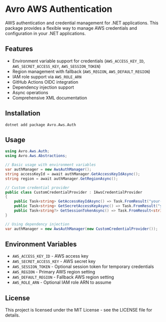 # Avro AWS Authentication

AWS authentication and credential management for .NET applications. This package provides a flexible way to manage AWS credentials and configuration in your .NET applications.

## Features

- Environment variable support for credentials (`AWS_ACCESS_KEY_ID`, `AWS_SECRET_ACCESS_KEY`, `AWS_SESSION_TOKEN`)
- Region management with fallback (`AWS_REGION`, `AWS_DEFAULT_REGION`)
- IAM role support via `AWS_ROLE_ARN`
- GitHub Actions OIDC integration
- Dependency injection support
- Async operations
- Comprehensive XML documentation

## Installation

```shell
dotnet add package Avro.Aws.Auth
```

## Usage

```csharp
using Avro.Aws.Auth;
using Avro.Aws.Abstractions;

// Basic usage with environment variables
var authManager = new AwsAuthManager();
string accessKeyId = await authManager.GetAccessKeyIdAsync();
string region = await authManager.GetRegionAsync();

// Custom credential provider
public class CustomCredentialProvider : IAwsCredentialProvider
{
    public Task<string> GetAccessKeyIdAsync() => Task.FromResult("your-key");
    public Task<string> GetSecretAccessKeyAsync() => Task.FromResult("your-secret");
    public Task<string?> GetSessionTokenAsync() => Task.FromResult<string?>(null);
}

// Using dependency injection
var authManager = new AwsAuthManager(new CustomCredentialProvider());
```

## Environment Variables

- `AWS_ACCESS_KEY_ID` - AWS access key
- `AWS_SECRET_ACCESS_KEY` - AWS secret key
- `AWS_SESSION_TOKEN` - Optional session token for temporary credentials
- `AWS_REGION` - Primary AWS region setting
- `AWS_DEFAULT_REGION` - Fallback AWS region setting
- `AWS_ROLE_ARN` - Optional IAM role ARN to assume

## License

This project is licensed under the MIT License - see the LICENSE file for details.
